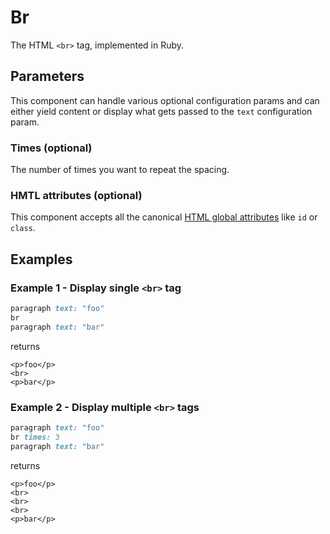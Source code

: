 # Br

The HTML `<br>` tag, implemented in Ruby.

## Parameters

This component can handle various optional configuration params and can either yield content or display what gets passed to the `text` configuration param.

### Times \(optional\)

The number of times you want to repeat the spacing.

### HMTL attributes \(optional\)

This component accepts all the canonical [HTML global attributes](https://www.w3schools.com/tags/ref_standardattributes.asp) like `id` or `class`.

## Examples

### Example 1 - Display single `<br>` tag

```ruby
paragraph text: "foo"
br
paragraph text: "bar"
```

returns

```markup
<p>foo</p>
<br>
<p>bar</p>
```

### Example 2 - Display multiple `<br>` tags

```ruby
paragraph text: "foo"
br times: 3
paragraph text: "bar"
```

returns

```markup
<p>foo</p>
<br>
<br>
<br>
<p>bar</p>
```


